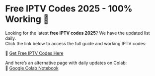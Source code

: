 # Free IPTV Codes 2025 - 100% Working 🎥

Looking for the latest **free IPTV codes 2025**? We have the updated list daily.  
Click the link below to access the full guide and working IPTV codes:

🔗 [Get Free IPTV Codes Here](https://sites.google.com/view/freeiptvcode2025/premiumiptv
)

And here’s an alternative page with daily updates on Colab:  
🔗 [Google Colab Notebook](https://colab.research.google.com/drive/1A5s1B0PhHcsAiamRi0IHLXAFpMOjKo_z?usp=sharing)
